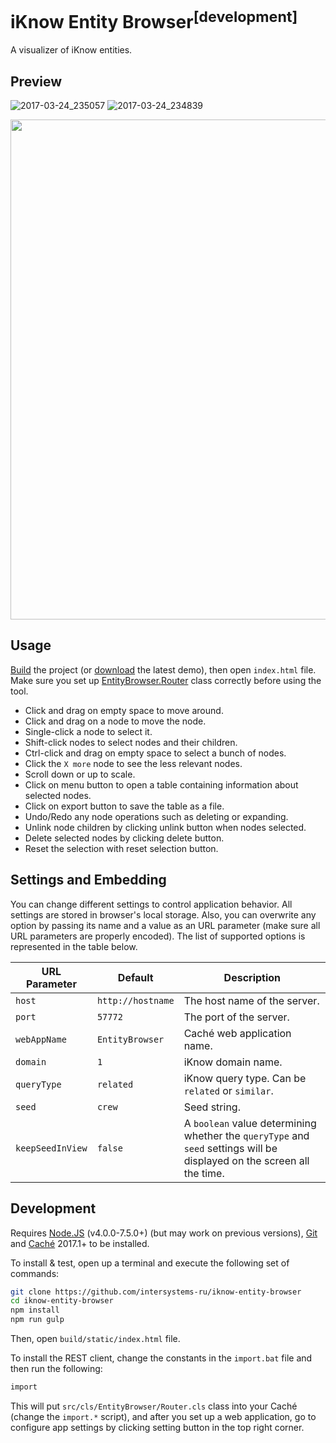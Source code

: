 # iKnow Entity Browser<sup>[development]</sup>

A visualizer of iKnow entities.

Preview
-------

![2017-03-24_235057](https://cloud.githubusercontent.com/assets/4989256/24314970/11139e7e-10ed-11e7-913b-e156c253c820.png)
![2017-03-24_234839](https://cloud.githubusercontent.com/assets/4989256/24314971/112bbd2e-10ed-11e7-8dfb-66daafb6d430.png)
<p align="center"><img src="https://cloud.githubusercontent.com/assets/4989256/24315541/3c8b39ec-10f0-11e7-88a4-f0b62980858b.png" height="800" align="center"></p>

Usage
-----

[Build](#development) the project (or [download](https://github.com/intersystems-ru/iknow-entity-browser/releases) 
the latest demo), then open `index.html` file. Make sure you set up [EntityBrowser.Router](src/cls/EntityBrowser/Router.cls)
class correctly before using the tool.

+ Click and drag on empty space to move around.
+ Click and drag on a node to move the node.
+ Single-click a node to select it.
+ Shift-click nodes to select nodes and their children.
+ Ctrl-click and drag on empty space to select a bunch of nodes.
+ Click the `X more` node to see the less relevant nodes.
+ Scroll down or up to scale.
+ Click on menu button to open a table containing information about selected nodes.
+ Click on export button to save the table as a file.
+ Undo/Redo any node operations such as deleting or expanding.
+ Unlink node children by clicking unlink button when nodes selected.
+ Delete selected nodes by clicking delete button.
+ Reset the selection with reset selection button.

Settings and Embedding
----------------------

You can change different settings to control application behavior. All settings are stored in
browser's local storage. Also, you can overwrite any option by passing its name and a value as an
URL parameter (make sure all URL parameters are properly encoded). The list of supported options is 
represented in the table below.

| URL Parameter | Default | Description |
|---|---|---|
| `host` | `http://hostname` | The host name of the server. |
| `port` | `57772` | The port of the server. |
| `webAppName` | `EntityBrowser` | Caché web application name. |
| `domain` | `1` | iKnow domain name. |
| `queryType` | `related` | iKnow query type. Can be `related` or `similar`. |
| `seed` | `crew` | Seed string. |
| `keepSeedInView` | `false` | A `boolean` value determining whether the `queryType` and `seed` settings will be displayed on the screen all the time. |

Development
-----------

Requires [Node.JS](https://nodejs.org) (v4.0.0-7.5.0+) (but may work on previous versions),
[Git](https://git-scm.com) and
[Caché](http://www.intersystems.com/library/software-downloads/) 2017.1+
to be installed.

To install & test, open up a terminal and execute the following set of commands:

```sh
git clone https://github.com/intersystems-ru/iknow-entity-browser
cd iknow-entity-browser
npm install
npm run gulp
```

Then, open `build/static/index.html` file.

To install the REST client, change the constants in the `import.bat` file and then run the
following:

```bash
import
```

This will put `src/cls/EntityBrowser/Router.cls` class into your Caché (change the `import.*`
script), and after you set up a web application, go to configure app settings by clicking setting 
button in the top right corner.
